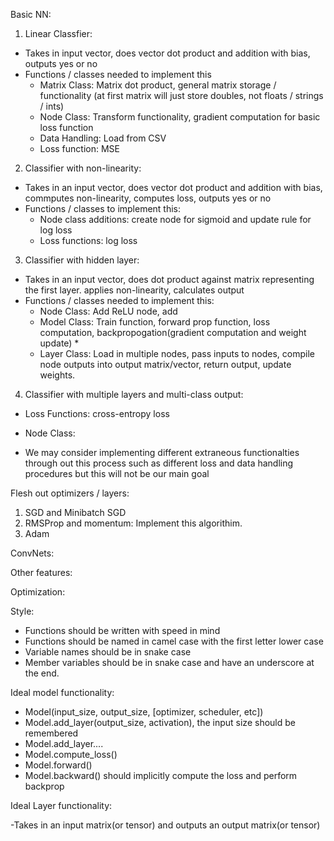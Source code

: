 Basic NN:
1. Linear Classfier: 
 * Takes in input vector, does vector dot product and addition with bias, outputs yes or no
 * Functions / classes needed to implement this
    * Matrix Class: Matrix dot product, general matrix storage / functionality (at first matrix will just store doubles, not floats / strings / ints) 
    * Node Class: Transform functionality, gradient computation for basic loss function
    * Data Handling: Load from CSV 
    * Loss function: MSE
2. Classifier with non-linearity: 
 * Takes in an input vector, does vector dot product and addition with bias, commputes non-linearity, computes loss, outputs yes or no
 * Functions / classes to implement this: 
    * Node class additions: create node for sigmoid and update rule for log loss
    * Loss functions: log loss 
3. Classifier with hidden layer: 
 * Takes in an input vector, does dot product against matrix representing the first layer. applies non-linearity, calculates output 
 * Functions / classes needed to implement this: 
    * Node Class: Add ReLU node, add 
    * Model Class: Train function, forward prop function, loss computation, backpropogation(gradient computation and weight update)
      *  
    * Layer Class: Load in multiple nodes, pass inputs to nodes, compile node outputs into output matrix/vector, return output, update weights. 
4. Classifier with multiple layers and multi-class output:    
 * Loss Functions: cross-entropy loss
 * Node Class: 

* We may consider implementing different extraneous functionalties through out this process such as different loss and data handling procedures but this will not be our main goal

Flesh out optimizers / layers: 

1. SGD and Minibatch SGD 
2. RMSProp and momentum: Implement this algorithim. 
3. Adam 

ConvNets: 

Other features: 

Optimization: 

Style: 

- Functions should be written with speed in mind
- Functions should be named in camel case with the first letter lower case 
- Variable names should be in snake case 
- Member variables should be in snake case and have an underscore at the end. 


Ideal model functionality: 

- Model(input_size, output_size, [optimizer, scheduler, etc]) 
- Model.add_layer(output_size, activation), the input size should be remembered 
- Model.add_layer....
- Model.compute_loss()
- Model.forward()
- Model.backward() should implicitly compute the loss and perform backprop      

Ideal Layer functionality: 

-Takes in an input matrix(or tensor) and outputs an output matrix(or tensor)